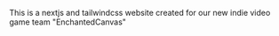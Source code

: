 This is a nextjs and tailwindcss website created for our new indie video game team "EnchantedCanvas"

